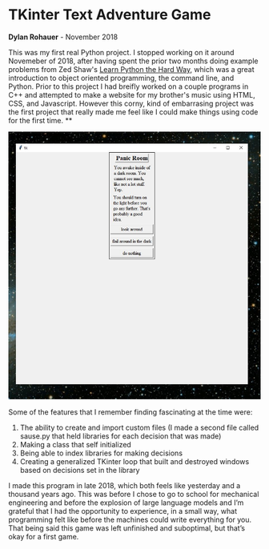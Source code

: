 # TKinter Text Adventure Game 
**Dylan Rohauer** - November 2018

This was my first real Python project. I stopped working on it around Novemeber of 2018, after having spent the prior two months doing example problems from Zed Shaw's [Learn Python the Hard Way](https://learnpythonthehardway.org/), which was a great introduction to object oriented programming, the command line, and Python. Prior to this project I had breifly worked on a couple programs in C++ and attempted to make a website for my brother's music using HTML, CSS, and Javascript. However this corny, kind of embarrasing project was the first project that really made me feel like I could make things using code for the first time. **
<p align="center">
  <img src="https://github.com/RohauerRobotics/project_timeline/blob/main/tk_game/first_game_screen.JPG" align="centre">
</p>

Some of the features that I remember finding fascinating at the time were:

1. The ability to create and import custom files (I made a second file called sause.py that held libraries for each decision that was made)  
2. Making a class that self initialized  
3. Being able to index libraries for making decisions  
4. Creating a generalized TKinter loop that built and destroyed windows based on decisions set in the library  

I made this program in late 2018, which both feels like yesterday and a thousand years ago. This was before I chose to go to school for mechanical engineering and before the explosion of large language models and I’m grateful that I had the opportunity to experience, in a small way, what programming felt like before the machines could write everything for you. That being said this game was left unfinished and suboptimal, but that’s okay for a first game. 
